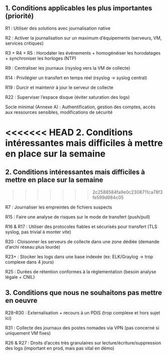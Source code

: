 ## 1. Conditions applicables les plus importantes (priorité)


R1 : Utiliser des solutions avec journalisation native

R2 : Activer la journalisation sur un maximum d’équipements (serveurs, VM, services critiques)

R3 + R4 + R5 : Horodater les événements + homogénéiser les horodatages + synchroniser les horloges (NTP)

R9 : Centraliser les journaux (rsyslog vers la VM de collecte)

R14 : Privilégier un transfert en temps réel (rsyslog → syslog central)

R19 : Durcir et maintenir à jour le serveur de collecte

R22 : Superviser l’espace disque (éviter saturation des logs)

Socle minimal (Annexe A) : Authentification, gestion des comptes, accès aux ressources sensibles, modifications de sécurité


<<<<<<< HEAD
2. Conditions intéressantes mais difficiles à mettre en place sur la semaine
=======
## 2. Conditions intéressantes mais difficiles à mettre en place sur la semaine
>>>>>>> 2c2588584fa9e0c2308711ca78f3fe599d984c05



R7 : Journaliser les empreintes de fichiers suspects

R15 : Faire une analyse de risques sur le mode de transfert (push/pull)

R16 & R17 : Utiliser des protocoles fiables et sécurisés pour transfert (TLS syslog, pas trivial à monter vite)

R20 : Cloisonner les serveurs de collecte dans une zone dédiée (demande d’archi réseau plus lourde)

R23+ : Stocker les logs dans une base indexée (ex: ELK/Graylog → trop complexe dans 4 jours)

R25 : Durées de rétention conformes à la réglementation (besoin analyse légale + CNIL)


## 3. Conditions que nous ne souhaitons pas mettre en oeuvre



R28–R30 : Externalisation + recours à un PDIS (trop complexe et hors sujet ici)

R31 : Collecte des journaux des postes nomades via VPN (pas concerné si uniquement VM fixes)

R26 & R27 : Droits d’accès très granulaires sur lecture/écriture/suppression des logs (important en prod, mais pas vital en démo)